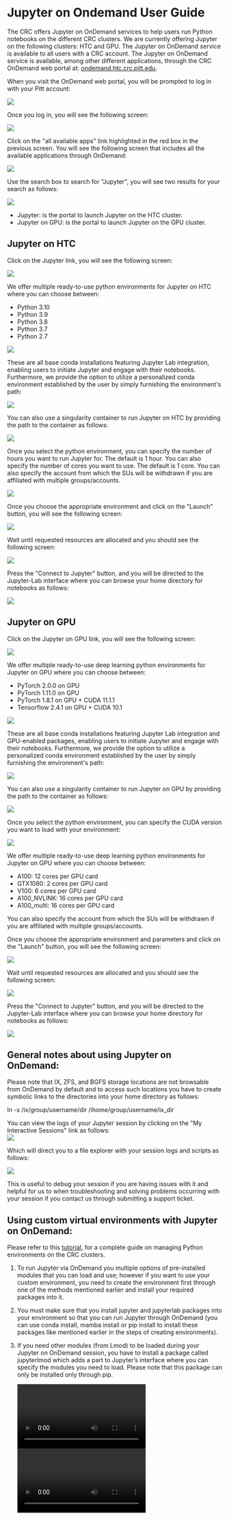 # Jupyter on Ondemand User Guide
The CRC offers Jupyter on OnDemand services to help users run Python notebooks on the different CRC clusters. We are currently offering Jupyter on the following clusters: HTC and GPU. The Jupyter on OnDemand service is available to all users with a CRC account. The Jupyter on OnDemand service is available, among other different applications, through the CRC OnDemand web portal at: [ondemand.htc.crc.pitt.edu](http://ondemand.htc.crc.pitt.edu).

When you visit the OnDemand web portal, you will be prompted to log in with your Pitt account:  
  
![](../_assets/img/web-portals/ondemand_001.png)

Once you log in, you will see the following screen:  
  
![](../_assets/img/web-portals/ondemand_002.png)

Click on the "all available apps" link highlighted in the red box in the previous screen. You will see the following screen that includes all the available applications through OnDemand:  
  
![](../_assets/img/web-portals/ondemand_003.png)

Use the search box to search for "Jupyter", you will see two results for your search as follows:  
  
![](../_assets/img/web-portals/ondemand_004.png)

*   Jupyter: is the portal to launch Jupyter on the HTC cluster.
*   Jupyter on GPU: is the portal to launch Jupyter on the GPU cluster.

## Jupyter on HTC

Click on the Jupyter link, you will see the following screen:  
  
![](../_assets/img/web-portals/ondemand_006.png)

We offer multiple ready-to-use python environments for Jupyter on HTC where you can choose between:

*   Python 3.10
*   Python 3.9
*   Python 3.8
*   Python 3.7
*   Python 2.7

![](../_assets/img/web-portals/ondemand_005.png)

These are all base conda installations featuring Jupyter Lab integration, enabling users to initiate Jupyter and engage with their notebooks. Furthermore, we provide the option to utilize a personalized conda environment established by the user by simply furnishing the environment's path:  
  
![](../_assets/img/web-portals/ondemand_007.png)

You can also use a singularity container to run Jupyter on HTC by providing the path to the container as follows:  
  
![](../_assets/img/web-portals/ondemand_008.png)

Once you select the python environment, you can specify the number of hours you want to run Jupyter for. The default is 1 hour. You can also specify the number of cores you want to use. The default is 1 core. You can also specify the account from which the SUs will be withdrawn if you are affiliated with multiple groups/accounts.

![](../_assets/img/web-portals/ondemand_009.png)

Once you choose the appropriate environment and click on the "Launch" button, you will see the following screen:  
  
![](../_assets/img/web-portals/ondemand_010.png)

Wait until requested resources are allocated and you should see the following screen:  
  
![](../_assets/img/web-portals/ondemand_011.png)

Press the "Connect to Jupyter" button, and you will be directed to the Jupyter-Lab interface where you can browse your home directory for notebooks as follows:  
  
![](../_assets/img/web-portals/ondemand_012.png)

## Jupyter on GPU

Click on the Jupyter on GPU link, you will see the following screen:  
  
![](../_assets/img/web-portals/ondemand_013.png)

We offer multiple ready-to-use deep learning python environments for Jupyter on GPU where you can choose between:

*   PyTorch 2.0.0 on GPU
*   PyTorch 1.11.0 on GPU
*   PyTorch 1.8.1 on GPU + CUDA 11.1.1
*   Tensorflow 2.4.1 on GPU + CUDA 10.1

![](../_assets/img/web-portals/ondemand_013_.png)

These are all base conda installations featuring Jupyter Lab integration and GPU-enabled packages, enabling users to initiate Jupyter and engage with their notebooks. Furthermore, we provide the option to utilize a personalized conda environment established by the user by simply furnishing the environment's path:  
  
![](../_assets/img/web-portals/ondemand_014.png)

You can also use a singularity container to run Jupyter on GPU by providing the path to the container as follows:  
  
![](../_assets/img/web-portals/ondemand_015.png)

Once you select the python environment, you can specify the CUDA version you want to load with your environment:  
  
![](../_assets/img/web-portals/ondemand_016.png)

We offer multiple ready-to-use deep learning python environments for Jupyter on GPU where you can choose between:

*   A100: 12 cores per GPU card
*   GTX1080: 2 cores per GPU card
*   V100: 6 cores per GPU card
*   A100\_NVLINK: 16 cores per GPU card
*   A100\_multi: 16 cores per GPU card

You can also specify the account from which the SUs will be withdrawn if you are affiliated with multiple groups/accounts.

Once you choose the appropriate environment and parameters and click on the "Launch" button, you will see the following screen:

![](../_assets/img/web-portals/ondemand_017.png)

Wait until requested resources are allocated and you should see the following screen:

![](../_assets/img/web-portals/ondemand_018.png)

Press the "Connect to Jupyter" button, and you will be directed to the Jupyter-Lab interface where you can browse your home directory for notebooks as follows:

![](../_assets/img/web-portals/ondemand_019.png)

## General notes about using Jupyter on OnDemand:

Please note that IX, ZFS, and BGFS storage locations are not browsable from OnDemand by default and to access such locations you have to create symbolic links to the directories into your home directory as follows:

 ln -s /ix/group/username/dir /ihome/group/username/ix\_dir

You can view the logs of your Jupyter session by clicking on the "My Interactive Sessions" link as follows:  
![](../_assets/img/web-portals/ondemand_020.png)

Which will direct you to a file explorer with your session logs and scripts as follows:  
  
![](../_assets/img/web-portals/ondemand_022.png)

This is useful to debug your session if you are having issues with it and helpful for us to when troubleshooting and solving problems occurring with your session if you contact us through submitting a support ticket.

## Using custom virtual environments with Jupyter on OnDemand:

Please refer to this [tutorial](../applications/python.md), for a complete guide on managing Python environments on the CRC clusters.

1.  To run Jupyter via OnDemand you multiple options of pre-installed modules that you can load and use; however if you want to use your custom environment, you need to create the environment first through one of the methods mentioned earlier and install your required packages into it.
2.  You must make sure that you install jupyter and jupyterlab packages into your environment so that you can run Jupyter through OnDemand (you can use conda install, mamba install or pip install to install these packages like mentioned earlier in the steps of creating environments).
3.  If you need other modules (from Lmod) to be loaded during your Jupyter on OnDemand session, you have to install a package called jupyterlmod which adds a part to Jupyter’s interface where you can specify the modules you need to load. Please note that this package can only be installed only through pip.

    ![type:video](../_assets/img/web-portals/7.install_jupyterlmod.mp4)
    ![type:video](../_assets/img/web-portals/jupyter_ondemand.mp4)
